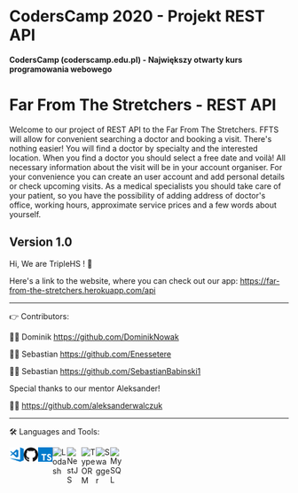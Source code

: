 # CodersCamp 2020 - Projekt REST API

**CodersCamp (coderscamp.edu.pl) - Największy otwarty kurs programowania webowego**
 
# Far From The Stretchers - REST API
  
Welcome to our project of REST API to the Far From The Stretchers. FFTS will allow for convenient searching a doctor and booking a visit. 
There's nothing easier! You will find a doctor by specialty and the interested location. When you find a doctor you should select a free date
and voilà! All necessary information about the visit will be in your account organiser. For your convenience you can create an user account
and add personal details or check upcoming visits. As a medical specialists you should take care of your patient, so you have the possibility
of adding address of doctor's office, working hours, approximate service prices and a few words about yourself.

Version 1.0
---

Hi, We are TripleHS ! 👋

Here's a link to the website, where you can check out our app:
https://far-from-the-stretchers.herokuapp.com/api

---

:point_right: Contributors:

:man_technologist: Dominik https://github.com/DominikNowak

:man_technologist: Sebastian https://github.com/Enessetere

:man_technologist: Sebastian https://github.com/SebastianBabinski1

Special thanks to our mentor Aleksander!

:man_teacher: https://github.com/aleksanderwalczuk

 ---
 
:hammer_and_wrench: Languages and Tools:

<img  align="left"  alt="Visual Studio Code"  width="26px"  src="https://raw.githubusercontent.com/github/explore/80688e429a7d4ef2fca1e82350fe8e3517d3494d/topics/visual-studio-code/visual-studio-code.png" />

<img  align="left"  alt="GitHub"  width="26px"  src="https://raw.githubusercontent.com/github/explore/78df643247d429f6cc873026c0622819ad797942/topics/github/github.png" />

<img  align="left"  alt="Typescript"  width="26px"  src="https://raw.githubusercontent.com/github/explore/80688e429a7d4ef2fca1e82350fe8e3517d3494d/topics/typescript/typescript.png" />

<img  align="left"  alt="Lodash"  width="26px"  src="https://cdn.iconscout.com/icon/free/png-256/lodash-283360.png" />

<img  align="left"  alt="NestJS"  width="26px"  src="https://seeklogo.com/images/N/nestjs-logo-09342F76C0-seeklogo.com.png" />

<img  align="left"  alt="TypeORM"  width="26px"  src="https://pbs.twimg.com/profile_images/910823614521454592/oeIWV7Mf_400x400.jpg" />

<img  align="left"  alt="Swagger"  width="26px"  src="http://pngimg.com/uploads/mysql/mysql_PNG23.png" />

<img  align="left"  alt="MySQL"  width="26px"  src="https://upload.wikimedia.org/wikipedia/commons/a/ab/Swagger-logo.png" />
